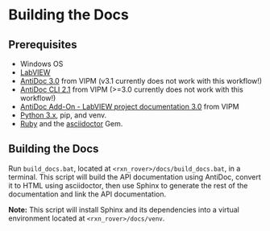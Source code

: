 # Building the Docs

## Prerequisites

- Windows OS
- [LabVIEW](https://www.ni.com/en-us/support/downloads/software-products/download.labview.html#369643)
- [AntiDoc 3.0](https://gitlab.com/wovalab/open-source/labview-doc-generator) from VIPM (v3.1 currently does not work with this workflow!)
- [AntiDoc CLI 2.1](https://gitlab.com/wovalab/open-source/cli-for-antidoc) from VIPM (>=3.0 currently does not work with this workflow!)
- [AntiDoc Add-On - LabVIEW project documentation 3.0](https://gitlab.com/wovalab/open-source/antidoc-document-types/labview-project) from VIPM
- [Python 3.x](https://www.python.org/), pip, and venv.
- [Ruby](https://www.ruby-lang.org/en/) and the [asciidoctor](https://asciidoctor.org/) Gem.

## Building the Docs

Run `build_docs.bat`, located at `<rxn_rover>/docs/build_docs.bat`, in a terminal. This script will build the API documentation using AntiDoc, convert it to HTML using asciidoctor, then use Sphinx to generate the rest of the documentation and link the API documentation.

**Note:** This script will install Sphinx and its dependencies into a virtual environment located at `<rxn_rover>/docs/venv`. 
